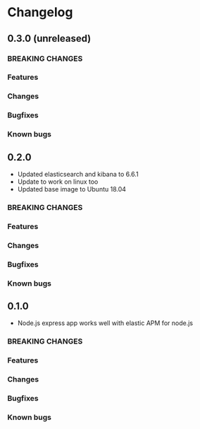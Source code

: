 # Changelog

## 0.3.0 (unreleased)

### BREAKING CHANGES

### Features

### Changes

### Bugfixes

### Known bugs

## 0.2.0

- Updated elasticsearch and kibana to 6.6.1
- Update to work on linux too
- Updated base image to Ubuntu 18.04

### BREAKING CHANGES

### Features

### Changes

### Bugfixes

### Known bugs

## 0.1.0

- Node.js express app works well with elastic APM for node.js

### BREAKING CHANGES

### Features

### Changes

### Bugfixes

### Known bugs
